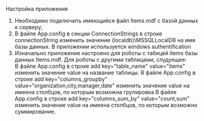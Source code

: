 ﻿ Настройка приложения 
 1. Необходимо подключить имеющийся файл Items.mdf с базой данных к серверу;
 2. В файле App.config в секции ConnectionStrings в строке connectionString изменить значение (localdb)\MSSQLLocalDB на имя базы данных. 
    В приложении используется windows authentification
 3. Изначально приложение настроено для роботы с табицей items базы данных Items.mdf.
    Для роботы с другими таблицами, слудуещее:  
    В файле App.config в строке add key="table_name" value="items" изменить значение value на название таблицы.
    В файле App.config в строке  add key="columns_groupby" value="organization,city,manager,date" изменить значение value на имеена столбцов, 
    по которым возможна групировка
    В файле App.config в строке  add key="columns_sum_by" value="count,sum" изменить значение value на имеена столбцов, 
    по которым возможно суммирование. 